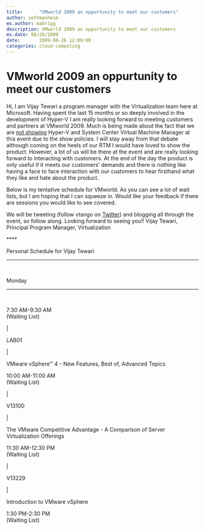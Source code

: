 ```yaml
---
title:      "VMworld 2009 an oppurtunity to meet our customers"
author: sethmanheim
ms.author: mabrigg
description: VMworld 2009 an oppurtunity to meet our customers
ms.date: 08/26/2009
date:       2009-08-26 12:09:00
categories: cloud-computing
---
```

# VMworld 2009 an oppurtunity to meet our customers

Hi, I am Vijay Tewari a program manager with the Virtualization team here at Microsoft. Having spent the last 15 months or so deeply involved in the development of Hyper-V I am really looking forward to meeting customers and partners at VMworld 2009. Much is being made about the fact that we are [not showing](/virtualization/community/team-blog/2009/20090824-what-you-won-t-see-at-vmworld-2009-a-demo-of-scvmm-2008-r2) Hyper-V and System Center Virtual Machine Manager at this event due to the show policies. I will stay away from that debate although coming on the heels of our RTM I would have loved to show the product. However, a lot of us will be there at the event and are really looking forward to interacting with customers. At the end of the day the product is only useful if it meets our customers’ demands and there is nothing like having a face to face interaction with our customers to hear firsthand what they like and hate about the product. 

Below is my tentative schedule for VMworld. As you can see a lot of wait lists, but I am hoping that I can squeeze in. Would like your feedback if there are sessions you would like to see covered. 

We will be tweeting (follow vtango on [Twitter](https://twitter.com/vtango)) and blogging all through the event, so follow along.  Looking forward to seeing you!! Vijay Tewari, Principal Program Manager, Virtualization

**** 

Personal Schedule for Vijay Tewari  
  
---  
  
 

  
Monday   
  
---  
  
   
  
7:30 AM-9:30 AM  
(Waiting List) 

| 

LAB01 

| 

VMware vSphere™ 4 - New Features, Best of, Advanced Topics   
  
10:00 AM-11:00 AM  
(Waiting List) 

| 

V13100 

| 

The VMware Competitive Advantage - A Comparison of Server Virtualization Offerings   
  
11:30 AM-12:30 PM  
(Waiting List) 

| 

V13229 

| 

Introduction to VMware vSphere   
  
1:30 PM-2:30 PM  
(Waiting List) 
